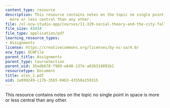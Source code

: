 ```yaml
---
content_type: resource
description: This resource contains notes on the topic no single point in space is
  more or less central than any other.
file: /ol-ocw-studio-app/courses/11-329-social-theory-and-the-city-fall-2005/1e699249c17b35b584b343550a159315_oles_1.pdf
file_size: 43434
file_type: application/pdf
learning_resource_types:
- Assignments
license: https://creativecommons.org/licenses/by-nc-sa/4.0/
ocw_type: OCWFile
parent_title: Assignments
parent_type: CourseSection
parent_uid: 35edb678-f969-e648-137e-a636318891b1
resourcetype: Document
title: oles_1.pdf
uid: 1e699249-c17b-35b5-84b3-43550a159315
---
```

This resource contains notes on the topic no single point in space is more or less central than any other.